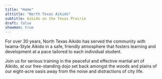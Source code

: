 ```yaml
---
title: "Home"
alttitle: "North Texas Aikido"
subtitle: Aikido on the Texas Prairie
draft: false
showmon: true
---
```

For over 30 years, North Texas Aikido has served the community with Iwama-Style Aikido in a safe, friendly atmosphere that fosters learning and development at a pace tailored to each individual student.

Join us for serious training in the peaceful and effective martial art of Aikido, at our free-standing dojo set back amongst the woods and plains of our eight-acre oasis away from the noise and distractions of city life.